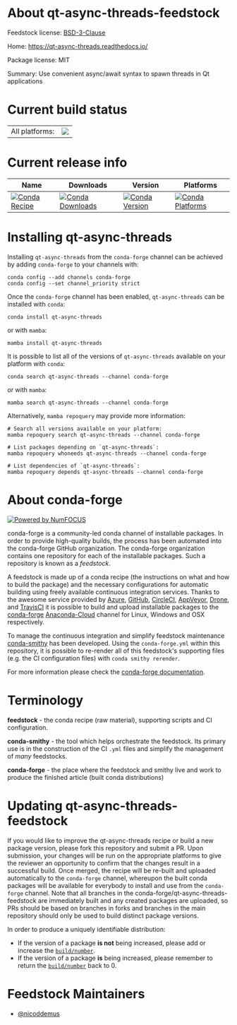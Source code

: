 About qt-async-threads-feedstock
================================

Feedstock license: [BSD-3-Clause](https://github.com/conda-forge/qt-async-threads-feedstock/blob/main/LICENSE.txt)

Home: https://qt-async-threads.readthedocs.io/

Package license: MIT

Summary: Use convenient async/await syntax to spawn threads in Qt applications

Current build status
====================


<table><tr><td>All platforms:</td>
    <td>
      <a href="https://dev.azure.com/conda-forge/feedstock-builds/_build/latest?definitionId=16219&branchName=main">
        <img src="https://dev.azure.com/conda-forge/feedstock-builds/_apis/build/status/qt-async-threads-feedstock?branchName=main">
      </a>
    </td>
  </tr>
</table>

Current release info
====================

| Name | Downloads | Version | Platforms |
| --- | --- | --- | --- |
| [![Conda Recipe](https://img.shields.io/badge/recipe-qt--async--threads-green.svg)](https://anaconda.org/conda-forge/qt-async-threads) | [![Conda Downloads](https://img.shields.io/conda/dn/conda-forge/qt-async-threads.svg)](https://anaconda.org/conda-forge/qt-async-threads) | [![Conda Version](https://img.shields.io/conda/vn/conda-forge/qt-async-threads.svg)](https://anaconda.org/conda-forge/qt-async-threads) | [![Conda Platforms](https://img.shields.io/conda/pn/conda-forge/qt-async-threads.svg)](https://anaconda.org/conda-forge/qt-async-threads) |

Installing qt-async-threads
===========================

Installing `qt-async-threads` from the `conda-forge` channel can be achieved by adding `conda-forge` to your channels with:

```
conda config --add channels conda-forge
conda config --set channel_priority strict
```

Once the `conda-forge` channel has been enabled, `qt-async-threads` can be installed with `conda`:

```
conda install qt-async-threads
```

or with `mamba`:

```
mamba install qt-async-threads
```

It is possible to list all of the versions of `qt-async-threads` available on your platform with `conda`:

```
conda search qt-async-threads --channel conda-forge
```

or with `mamba`:

```
mamba search qt-async-threads --channel conda-forge
```

Alternatively, `mamba repoquery` may provide more information:

```
# Search all versions available on your platform:
mamba repoquery search qt-async-threads --channel conda-forge

# List packages depending on `qt-async-threads`:
mamba repoquery whoneeds qt-async-threads --channel conda-forge

# List dependencies of `qt-async-threads`:
mamba repoquery depends qt-async-threads --channel conda-forge
```


About conda-forge
=================

[![Powered by
NumFOCUS](https://img.shields.io/badge/powered%20by-NumFOCUS-orange.svg?style=flat&colorA=E1523D&colorB=007D8A)](https://numfocus.org)

conda-forge is a community-led conda channel of installable packages.
In order to provide high-quality builds, the process has been automated into the
conda-forge GitHub organization. The conda-forge organization contains one repository
for each of the installable packages. Such a repository is known as a *feedstock*.

A feedstock is made up of a conda recipe (the instructions on what and how to build
the package) and the necessary configurations for automatic building using freely
available continuous integration services. Thanks to the awesome service provided by
[Azure](https://azure.microsoft.com/en-us/services/devops/), [GitHub](https://github.com/),
[CircleCI](https://circleci.com/), [AppVeyor](https://www.appveyor.com/),
[Drone](https://cloud.drone.io/welcome), and [TravisCI](https://travis-ci.com/)
it is possible to build and upload installable packages to the
[conda-forge](https://anaconda.org/conda-forge) [Anaconda-Cloud](https://anaconda.org/)
channel for Linux, Windows and OSX respectively.

To manage the continuous integration and simplify feedstock maintenance
[conda-smithy](https://github.com/conda-forge/conda-smithy) has been developed.
Using the ``conda-forge.yml`` within this repository, it is possible to re-render all of
this feedstock's supporting files (e.g. the CI configuration files) with ``conda smithy rerender``.

For more information please check the [conda-forge documentation](https://conda-forge.org/docs/).

Terminology
===========

**feedstock** - the conda recipe (raw material), supporting scripts and CI configuration.

**conda-smithy** - the tool which helps orchestrate the feedstock.
                   Its primary use is in the construction of the CI ``.yml`` files
                   and simplify the management of *many* feedstocks.

**conda-forge** - the place where the feedstock and smithy live and work to
                  produce the finished article (built conda distributions)


Updating qt-async-threads-feedstock
===================================

If you would like to improve the qt-async-threads recipe or build a new
package version, please fork this repository and submit a PR. Upon submission,
your changes will be run on the appropriate platforms to give the reviewer an
opportunity to confirm that the changes result in a successful build. Once
merged, the recipe will be re-built and uploaded automatically to the
`conda-forge` channel, whereupon the built conda packages will be available for
everybody to install and use from the `conda-forge` channel.
Note that all branches in the conda-forge/qt-async-threads-feedstock are
immediately built and any created packages are uploaded, so PRs should be based
on branches in forks and branches in the main repository should only be used to
build distinct package versions.

In order to produce a uniquely identifiable distribution:
 * If the version of a package **is not** being increased, please add or increase
   the [``build/number``](https://docs.conda.io/projects/conda-build/en/latest/resources/define-metadata.html#build-number-and-string).
 * If the version of a package **is** being increased, please remember to return
   the [``build/number``](https://docs.conda.io/projects/conda-build/en/latest/resources/define-metadata.html#build-number-and-string)
   back to 0.

Feedstock Maintainers
=====================

* [@nicoddemus](https://github.com/nicoddemus/)

